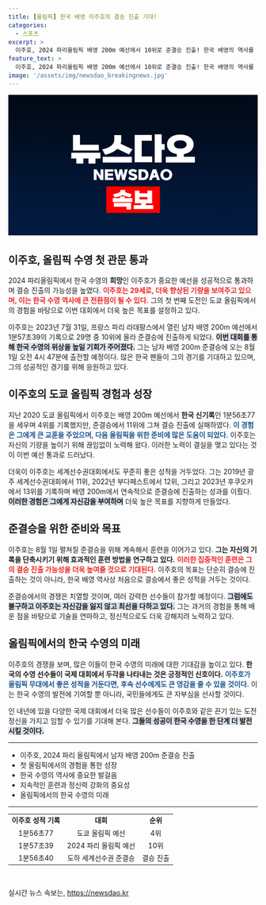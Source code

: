 ```yaml
---
title: [올림픽] 한국 배영 이주호의 결승 진출 기대!
categories:
  - 스포츠
excerpt: >
  이주호, 2024 파리올림픽 배영 200m 예선에서 10위로 준결승 진출! 한국 배영의 역사를 쓰려는 그의 도전이 시작된다. 과연 결승 무대에 서게 될까? 클릭해서 그의 열정을 확인하세요!
feature_text: >
  이주호, 2024 파리올림픽 배영 200m 예선에서 10위로 준결승 진출! 한국 배영의 역사를 쓰려는 그의 도전이 시작된다. 과연 결승 무대에 서게 될까? 클릭해서 그의 열정을 확인하세요!
image: '/assets/img/newsdao_breakingnews.jpg'
---
```


<p><img src="/assets/img/newsdao_breakingnews.jpg" alt="implanttips 속보" /></p>

<h2 data-ke-size="size26">이주호, 올림픽 수영 첫 관문 통과</h2>

<p data-ke-size="size16">2024 파리올림픽에서 한국 수영의 <b>희망</b>인 이주호가 중요한 예선을 성공적으로 통과하며 결승 진출의 가능성을 높였다. <b><span style="color: #ee2323;">이주호는 29세로, 더욱 향상된 기량을 보여주고 있으며, 이는 한국 수영 역사에 큰 전환점이 될 수 있다.</span></b> 그의 첫 번째 도전인 도쿄 올림픽에서의 경험을 바탕으로 이번 대회에서 더욱 높은 목표를 설정하고 있다.</p>

<p data-ke-size="size16">이주호는 2023년 7월 31일, 프랑스 파리 라데팡스에서 열린 남자 배영 200m 예선에서 1분57초39의 기록으로 29명 중 10위에 올라 준결승에 진출하게 되었다. <b><span style="background-color: #21538527;">이번 대회를 통해 한국 수영의 위상을 높일 기회가 주어졌다.</span></b> 그는 남자 배영 200m 준결승에 오는 8월 1일 오전 4시 47분에 출전할 예정이다. 많은 한국 팬들이 그의 경기를 기대하고 있으며, 그의 성공적인 경기를 위해 응원하고 있다.</p>

<h2 data-ke-size="size26">이주호의 도쿄 올림픽 경험과 성장</h2>

<p data-ke-size="size16">지난 2020 도쿄 올림픽에서 이주호는 배영 200m 예선에서 <b>한국 신기록</b>인 1분56초77을 세우며 4위를 기록했지만, 준결승에서 11위에 그쳐 결승 진출에 실패하였다. <b><span style="color: #1a5490;">이 경험은 그에게 큰 교훈을 주었으며, 다음 올림픽을 위한 준비에 많은 도움이 되었다.</span></b> 이주호는 자신의 기량을 높이기 위해 끊임없이 노력해 왔다. 이러한 노력이 결실을 맺고 있다는 것이 이번 예선 통과로 드러났다.</p>

<p data-ke-size="size16">더욱이 이주호는 세계선수권대회에서도 꾸준히 좋은 성적을 거두었다. 그는 2019년 광주 세계선수권대회에서 11위, 2022년 부다페스트에서 12위, 그리고 2023년 후쿠오카에서 13위를 기록하며 배영 200m에서 연속적으로 준결승에 진출하는 성과를 이뤘다. <b><span style="background-color: #21538527;">이러한 경험은 그에게 자신감을 부여하며</span></b> 더욱 높은 목표를 지향하게 만들었다.</p>

<h2 data-ke-size="size26">준결승을 위한 준비와 목표</h2>

<p data-ke-size="size16">이주호는 8월 1일 펼쳐질 준결승을 위해 계속해서 훈련을 이어가고 있다. <b>그는 자신의 기록을 단축시키기 위해 효과적인 훈련 방법을 연구하고 있다.</b> <b><span style="color: #ee2323;">이러한 집중적인 훈련은 그의 결승 진출 가능성을 더욱 높여줄 것으로 기대된다.</span></b> 이주호의 목표는 단순히 결승에 진출하는 것이 아니라, 한국 배영 역사상 처음으로 결승에서 좋은 성적을 거두는 것이다.</p>

<p data-ke-size="size16">준결승에서의 경쟁은 치열할 것이며, 여러 강력한 선수들이 참가할 예정이다. <b><span style="background-color: #21538527;">그럼에도 불구하고 이주호는 자신감을 잃지 않고 최선을 다하고 있다.</span></b> 그는 과거의 경험을 통해 배운 점을 바탕으로 기술을 연마하고, 정신적으로도 더욱 강해지려 노력하고 있다.</p>

<h2 data-ke-size="size26">올림픽에서의 한국 수영의 미래</h2>

<p data-ke-size="size16">이주호의 경쟁을 보며, 많은 이들이 한국 수영의 미래에 대한 기대감을 높이고 있다. <b>한국의 수영 선수들이 국제 대회에서 두각을 나타내는 것은 긍정적인 신호이다.</b> <b><span style="color: #1a5490;">이주호가 올림픽 무대에서 좋은 성적을 거둔다면, 후속 선수에게도 큰 영감을 줄 수 있을 것이다.</span></b> 이는 한국 수영의 발전에 기여할 뿐 아니라, 국민들에게도 큰 자부심을 선사할 것이다.</p>

<p data-ke-size="size16">인 내년에 있을 다양한 국제 대회에서 더욱 많은 선수들이 이주호와 같은 끈기 있는 도전 정신을 가지고 임할 수 있기를 기대해 본다. <b><span style="background-color: #21538527;">그들의 성공이 한국 수영을 한 단계 더 발전시킬 것이다.</span></b></p>

<hr>

<ul>
    <li>이주호, 2024 파리 올림픽에서 남자 배영 200m 준결승 진출</li>
    <li>첫 올림픽에서의 경험을 통한 성장</li>
    <li>한국 수영의 역사에 중요한 발걸음</li>
    <li>지속적인 훈련과 정신력 강화의 중요성</li>
    <li>올림픽에서의 한국 수영의 미래</li>
</ul>

<hr>

<table>
    <tr>
        <td style="text-align: center; height: 17px;"><b>이주호 성적 기록</b></td>
        <td style="text-align: center; height: 17px;"><b>대회</b></td>
        <td style="text-align: center; height: 17px;"><b>순위</b></td>
    </tr>
    <tr>
        <td style="text-align: center; height: 17px;">1분56초77</td>
        <td style="text-align: center; height: 17px;">도쿄 올림픽 예선</td>
        <td style="text-align: center; height: 17px;">4위</td>
    </tr>
    <tr>
        <td style="text-align: center; height: 17px;">1분57초39</td>
        <td style="text-align: center; height: 17px;">2024 파리 올림픽 예선</td>
        <td style="text-align: center; height: 17px;">10위</td>
    </tr>
    <tr>
        <td style="text-align: center; height: 17px;">1분56초40</td>
        <td style="text-align: center; height: 17px;">도하 세계선수권 준결승</td>
        <td style="text-align: center; height: 17px;">결승 진출</td>
    </tr>
</table>

<p data-ke-size="size16">&nbsp;</p>
실시간 뉴스 속보는, <a href="https://newsdao.kr" rel="dofollow">https://newsdao.kr</a>


